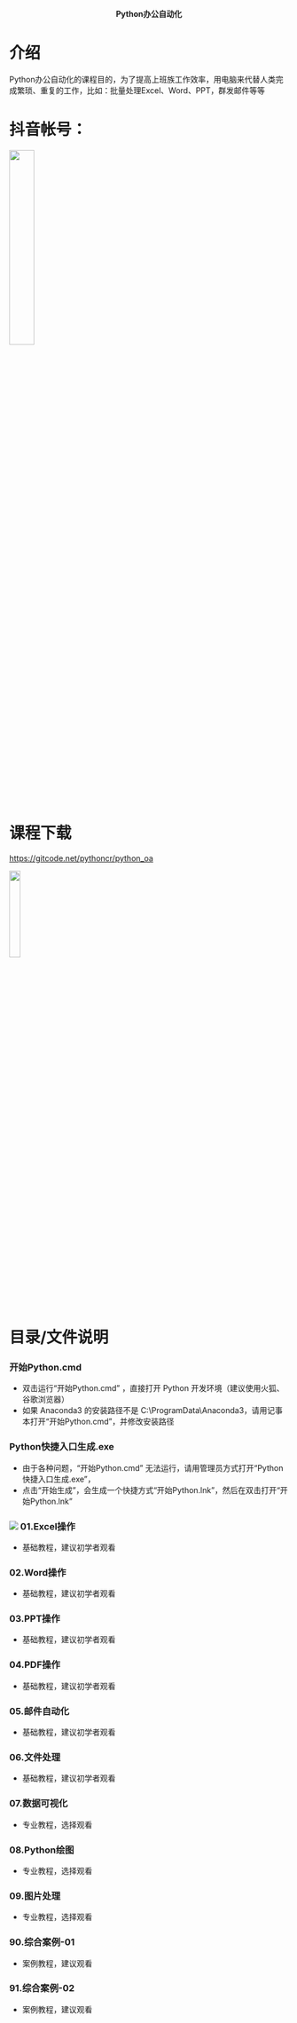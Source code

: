 <p align="center">
  <strong>Python办公自动化</strong>
</p> 

# 介绍
Python办公自动化的课程目的，为了提高上班族工作效率，用电脑来代替人类完成繁琐、重复的工作，比如：批量处理Excel、Word、PPT，群发邮件等等

# 抖音帐号：
<img src="https://gitcode.net/pythoncr/python_oa/-/raw/master/09.%E5%9B%BE%E7%89%87%E5%A4%84%E7%90%86/images/douyin.jpg" width="30%">

# 课程下载
https://gitcode.net/pythoncr/python_oa


<img src="https://gitcode.net/pythoncr/python_oa/-/raw/master/09.%E5%9B%BE%E7%89%87%E5%A4%84%E7%90%86/images/python_oa.png" width="20%">

# 目录/文件说明

### 开始Python.cmd
* 双击运行“开始Python.cmd” ，直接打开 Python 开发环境（建议使用火狐、谷歌浏览器）
* 如果 Anaconda3 的安装路径不是 C:\ProgramData\Anaconda3，请用记事本打开“开始Python.cmd”，并修改安装路径
### Python快捷入口生成.exe
* 由于各种问题，“开始Python.cmd” 无法运行，请用管理员方式打开“Python快捷入口生成.exe”，
* 点击“开始生成”，会生成一个快捷方式“开始Python.lnk”，然后在双击打开“开始Python.lnk”
### <img src="https://gitcode.net/pythoncr/python_oa/-/raw/master/09.%E5%9B%BE%E7%89%87%E5%A4%84%E7%90%86/images/icons/icon-hamburg/32x32/folder.png"> 01.Excel操作
* 基础教程，建议初学者观看
### 02.Word操作
* 基础教程，建议初学者观看
### 03.PPT操作
* 基础教程，建议初学者观看
### 04.PDF操作
* 基础教程，建议初学者观看
### 05.邮件自动化
* 基础教程，建议初学者观看
### 06.文件处理
* 基础教程，建议初学者观看
### 07.数据可视化
* 专业教程，选择观看
### 08.Python绘图
* 专业教程，选择观看
### 09.图片处理
* 专业教程，选择观看
### 90.综合案例-01
* 案例教程，建议观看
### 91.综合案例-02
* 案例教程，建议观看
### 
